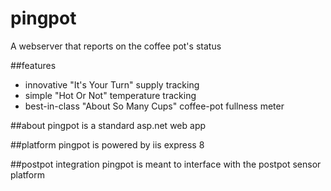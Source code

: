 pingpot
=======
A webserver that reports on the coffee pot's status

##features
* innovative "It's Your Turn" supply tracking
* simple "Hot Or Not" temperature tracking
* best-in-class "About So Many Cups" coffee-pot fullness meter

##about
pingpot is a standard asp.net web app

##platform
pingpot is powered by iis express 8

##postpot integration
pingpot is meant to interface with the postpot sensor platform
